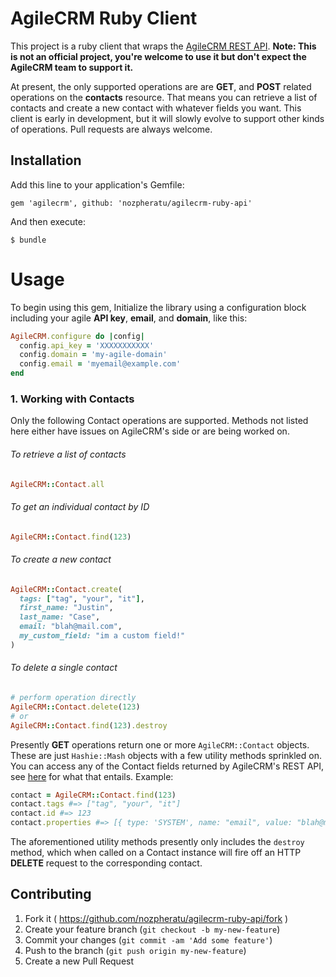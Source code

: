 AgileCRM Ruby Client
=================

This project is a ruby client that wraps the [AgileCRM REST API](https://www.agilecrm.com/api/rest). **Note: This is not an official project, you're welcome to use it but don't expect the AgileCRM team to support it.**

At present, the only supported operations are are **GET**, and **POST** related operations on the **contacts** resource. That means you can retrieve a list of contacts and create a new contact with whatever fields you want. This client is early in development, but it will slowly evolve to support other kinds of operations. Pull requests are always welcome.

## Installation

Add this line to your application's Gemfile:

    gem 'agilecrm', github: 'nozpheratu/agilecrm-ruby-api'

And then execute:

    $ bundle

# Usage

To begin using this gem, Initialize the library using a configuration block including your agile **API key**, **email**, and **domain**, like this:

```ruby
AgileCRM.configure do |config|
  config.api_key = 'XXXXXXXXXXX'
  config.domain = 'my-agile-domain'
  config.email = 'myemail@example.com'
end
```

### 1. Working with Contacts
Only the following Contact operations are supported. Methods not listed here either have issues on AgileCRM's side or are being worked on.

###### To retrieve a list of contacts
```ruby
AgileCRM::Contact.all
```

###### To get an individual contact by ID
```ruby
AgileCRM::Contact.find(123)
```

###### To create a new contact
```ruby
AgileCRM::Contact.create(
  tags: ["tag", "your", "it"],
  first_name: "Justin",
  last_name: "Case",
  email: "blah@mail.com",
  my_custom_field: "im a custom field!"
)
```

###### To delete a single contact
```ruby
# perform operation directly
AgileCRM::Contact.delete(123)
# or
AgileCRM::Contact.find(123).destroy
```

Presently **GET** operations return one or more `AgileCRM::Contact` objects. These are just `Hashie::Mash` objects with a few utility methods sprinkled on. You can access any of the Contact fields returned by AgileCRM's REST API, see [here](https://www.agilecrm.com/api/rest#contact-fields) for what that entails. Example:
```ruby
contact = AgileCRM::Contact.find(123)
contact.tags #=> ["tag", "your", "it"]
contact.id #=> 123
contact.properties #=> [{ type: 'SYSTEM', name: "email", value: "blah@mail.com" }]
```

The aforementioned utility methods presently only includes the `destroy` method, which when called on a Contact instance will fire off an HTTP **DELETE** request to the corresponding contact.

## Contributing

1. Fork it ( https://github.com/nozpheratu/agilecrm-ruby-api/fork )
2. Create your feature branch (`git checkout -b my-new-feature`)
3. Commit your changes (`git commit -am 'Add some feature'`)
4. Push to the branch (`git push origin my-new-feature`)
5. Create a new Pull Request
